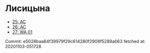# Лисицына
- [25: AC](25.md)
- [26: AC](26.md)
- [27: WA 01](27.md)

Commit: e5026baa84f39979f29c614280f2908f5289a663
 fetched at: 20201103-051728
